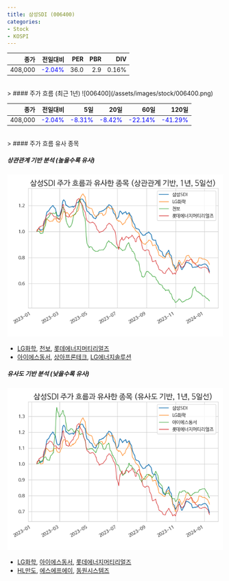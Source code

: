 ```yaml
---
title: 삼성SDI (006400)
categories:
- Stock
- KOSPI
---
```


|종가|전일대비|PER|PBR|DIV|
|---:|-------:|--:|--:|--:|
|408,000|<span style="color: blue">-2.04%</span>|36.0|2.9|0.16%|

<!-- more -->
<br>
> #### 주가 흐름 (최근 1년)
![006400](/assets/images/stock/006400.png)

|종가|전일대비|5일|20일|60일|120일|
|---:|-------:|--:|---:|---:|----:|
|408,000|<span style="color: blue">-2.04%</span>|<span style="color: blue">-8.31%</span>|<span style="color: blue">-8.42%</span>|<span style="color: blue">-22.14%</span>|<span style="color: blue">-41.29%</span>|

<br>
> #### 주가 흐름 유사 종목

##### 상관관계 기반 분석 (높을수록 유사)
![006400](/assets/images/stock/006400_corr.png)
- [LG화학](/051910/), [천보](/278280/), [롯데에너지머티리얼즈](/020150/)
- [아이에스동서](/010780/), [상아프론테크](/089980/), [LG에너지솔루션](/373220/)

##### 유사도 기반 분석 (낮을수록 유사)	
![006400](/assets/images/stock/006400_sim.png)
- [LG화학](/051910/), [아이에스동서](/010780/), [롯데에너지머티리얼즈](/020150/)
- [HL만도](/204320/), [에스에프에이](/056190/), [동원시스템즈](/014820/)